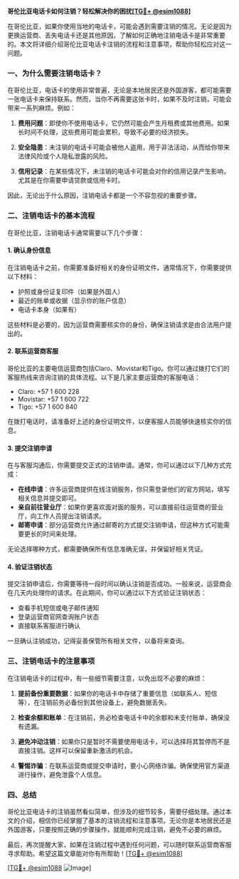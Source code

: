 **哥伦比亚电话卡如何注销？轻松解决你的困扰[[TG💪+ @esim1088](https://t.me/s/esim1088)]**

在哥伦比亚，如果你使用当地的电话卡，可能会遇到需要注销的情况。无论是因为更换运营商、丢失电话卡还是其他原因，了解如何正确地注销电话卡是非常重要的。本文将详细介绍哥伦比亚电话卡注销的流程和注意事项，帮助你轻松应对这一问题。

### 一、为什么需要注销电话卡？

在哥伦比亚，电话卡的使用非常普遍，无论是本地居民还是外国游客，都可能需要一张电话卡来保持联系。然而，当你不再需要这张卡时，如果不及时注销，可能会带来一系列麻烦。例如：

1. **费用问题**：即使你不使用电话卡，它仍然可能会产生月租费或其他费用。如果长时间不处理，这些费用可能会累积，导致不必要的经济损失。
   
2. **安全隐患**：未注销的电话卡可能会被他人盗用，用于非法活动，从而给你带来法律风险或个人隐私泄露的风险。

3. **信用记录**：在某些情况下，未注销的电话卡可能会对你的信用记录产生影响，尤其是在你需要申请贷款或信用卡时。

因此，无论出于什么原因，注销电话卡都是一个不容忽视的重要步骤。

### 二、注销电话卡的基本流程

在哥伦比亚，注销电话卡通常需要以下几个步骤：

#### 1. 确认身份信息

在注销电话卡之前，你需要准备好相关的身份证明文件。通常情况下，你需要提供以下材料：

- 护照或身份证复印件（如果是外国人）
- 最近的账单或收据（显示你的账户信息）
- 电话卡本身（如果有）

这些材料是必要的，因为运营商需要核实你的身份，确保注销请求是由合法用户提出的。

#### 2. 联系运营商客服

哥伦比亚的主要电信运营商包括Claro、Movistar和Tigo。你可以通过拨打它们的客服热线来咨询注销的具体流程。以下是几家主要运营商的客服电话：

- Claro: +57 1 600 228
- Movistar: +57 1 600 722
- Tigo: +57 1 600 840

在拨打电话时，请准备好上述的身份证明文件，以便客服人员能够快速核实你的信息。

#### 3. 提交注销申请

在与客服沟通后，你需要提交正式的注销申请。通常，你可以通过以下几种方式完成：

- **在线申请**：许多运营商提供在线注销服务，你只需登录他们的官方网站，填写相关信息并提交即可。
- **亲自前往营业厅**：如果你更喜欢面对面的服务，可以直接前往运营商的营业厅，向工作人员提出注销请求。
- **邮寄申请**：部分运营商允许通过邮寄的方式提交注销申请，但这种方式可能需要更长的时间来处理。

无论选择哪种方式，都需要确保所有信息准确无误，并保留好相关凭证。

#### 4. 验证注销状态

提交注销申请后，你需要等待一段时间以确认注销是否成功。一般来说，运营商会在几天内处理你的请求。在此期间，你可以通过以下方式验证注销状态：

- 查看手机短信或电子邮件通知
- 登录运营商官网查询账户状态
- 直接联系客服进行确认

一旦确认注销成功，记得妥善保管所有相关文件，以备将来查询。

### 三、注销电话卡的注意事项

在注销电话卡的过程中，有一些细节需要注意，以免出现不必要的麻烦：

1. **提前备份重要数据**：如果你的电话卡中存储了重要信息（如联系人、短信等），在注销前务必备份到其他设备上，避免数据丢失。

2. **检查余额和账单**：在注销前，务必检查电话卡中的余额和未支付账单，确保没有遗漏。

3. **避免冲动注销**：如果你只是暂时不需要使用电话卡，可以选择将其暂停而不是直接注销。这样可以保留重新激活的机会。

4. **警惕诈骗**：在联系运营商或提交申请时，要小心网络诈骗。确保使用官方渠道进行操作，避免泄露个人信息。

### 四、总结

哥伦比亚电话卡的注销虽然看似简单，但涉及的细节较多，需要仔细处理。通过本文的介绍，相信你已经掌握了基本的注销流程和注意事项。无论你是本地居民还是外国游客，只要按照正确的步骤操作，就能顺利完成注销，避免不必要的麻烦。

最后，再次提醒大家，如果在注销过程中遇到任何问题，可以随时联系运营商客服寻求帮助。希望这篇文章能对你有所帮助！[[TG💪+ @esim1088](https://t.me/s/esim1088)]

[[TG💪+ @esim1088](https://t.me/s/esim1088) ![Image](https://i.postimg.cc/4NQfJmqS/Snipaste-2025-05-13-00-14-12.png)]